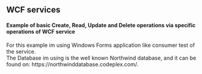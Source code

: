 <h2>WCF services</h2>
<h4>Example of basic Create, Read, Update and Delete operations via specific operations of WCF service</h4>
For this example im using Windows Forms application like consumer test of the service.<br/> 
The Database im using is the well known Northwind database, and it can be found on: https://northwinddatabase.codeplex.com/.
